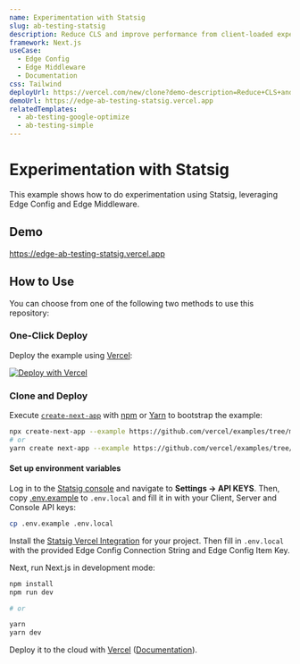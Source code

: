 ```yaml
---
name: Experimentation with Statsig
slug: ab-testing-statsig
description: Reduce CLS and improve performance from client-loaded experiments at the edge with Statsig
framework: Next.js
useCase:
  - Edge Config
  - Edge Middleware
  - Documentation
css: Tailwind
deployUrl: https://vercel.com/new/clone?demo-description=Reduce+CLS+and+improve+performance+from+client-loaded+experiments+at+the+edge+with+Statsig&demo-image=%2F%2Fimages.ctfassets.net%2Fe5382hct74si%2F3iWLIPxEQc7e5plRHDW5Nd%2Fdf781629a2e72f6ae5d05879787c4c79%2Fvercel_statsig.png&demo-title=Experimentation+with+Statsig&demo-url=https%3A%2F%2Fedge-ab-testing-statsig.vercel.app&envLink=https%3A%2F%2Fdocs.statsig.com%2Fguides%2Ffirst-feature&project-name=ab-testing-statsig&repository-name=ab-testing-statsig&repository-url=https%3A%2F%2Fgithub.com%2Fvercel%2Fexamples%2Ftree%2Fmain%2Fedge-middleware%2Fab-testing-statsig&products=%5B%7B%22integrationSlug%22%3A%22statsig%22%2C%22productSlug%22%3A%22statsig%22%2C%22type%22%3A%22integration%22%2C%22protocol%22%3A%22experiments%22%7D%5D
demoUrl: https://edge-ab-testing-statsig.vercel.app
relatedTemplates:
  - ab-testing-google-optimize
  - ab-testing-simple
---
```


# Experimentation with Statsig

This example shows how to do experimentation using Statsig, leveraging Edge Config and Edge Middleware.

## Demo

https://edge-ab-testing-statsig.vercel.app

## How to Use

You can choose from one of the following two methods to use this repository:

### One-Click Deploy

Deploy the example using [Vercel](https://vercel.com?utm_source=github&utm_medium=readme&utm_campaign=vercel-examples):

[![Deploy with Vercel](https://vercel.com/button)](https://vercel.com/new/clone?demo-description=Reduce+CLS+and+improve+performance+from+client-loaded+experiments+at+the+edge+with+Statsig&demo-image=%2F%2Fimages.ctfassets.net%2Fe5382hct74si%2F3iWLIPxEQc7e5plRHDW5Nd%2Fdf781629a2e72f6ae5d05879787c4c79%2Fvercel_statsig.png&demo-title=Experimentation+with+Statsig&demo-url=https%3A%2F%2Fedge-ab-testing-statsig.vercel.app&envLink=https%3A%2F%2Fdocs.statsig.com%2Fguides%2Ffirst-feature&project-name=ab-testing-statsig&repository-name=ab-testing-statsig&repository-url=https%3A%2F%2Fgithub.com%2Fvercel%2Fexamples%2Ftree%2Fmain%2Fedge-middleware%2Fab-testing-statsig&products=%5B%7B%22integrationSlug%22%3A%22statsig%22%2C%22productSlug%22%3A%22statsig%22%2C%22type%22%3A%22integration%22%2C%22protocol%22%3A%22experiments%22%7D%5D)

### Clone and Deploy

Execute [`create-next-app`](https://github.com/vercel/next.js/tree/canary/packages/create-next-app) with [npm](https://docs.npmjs.com/cli/init) or [Yarn](https://yarnpkg.com/lang/en/docs/cli/create/) to bootstrap the example:

```bash
npx create-next-app --example https://github.com/vercel/examples/tree/main/edge-middleware/ab-testing-statsig
# or
yarn create next-app --example https://github.com/vercel/examples/tree/main/edge-middleware/ab-testing-statsig
```

#### Set up environment variables

Log in to the [Statsig console](https://console.statsig.com/) and navigate to **Settings -> API KEYS**.
Then, copy [.env.example](./env.example) to `.env.local` and fill it in with your Client, Server and Console API keys:

```bash
cp .env.example .env.local
```

Install the [Statsig Vercel Integration](https://vercel.com/integrations/statsig) for your project.
Then fill in `.env.local` with the provided Edge Config Connection String and Edge Config Item Key.

Next, run Next.js in development mode:

```bash
npm install
npm run dev

# or

yarn
yarn dev
```

Deploy it to the cloud with [Vercel](https://vercel.com/new?utm_source=github&utm_medium=readme&utm_campaign=edge-middleware-eap) ([Documentation](https://nextjs.org/docs/deployment)).
